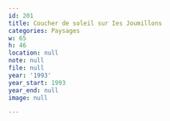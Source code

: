 ```yaml
---
id: 201
title: Coucher de soleil sur Ies Joumillons
categories: Paysages
w: 65
h: 46
location: null
note: null
file: null
year: '1993'
year_start: 1993
year_end: null
image: null

---
```

